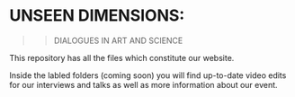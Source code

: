 UNSEEN DIMENSIONS:
=====================
>>DIALOGUES IN ART AND SCIENCE

This repository has all the files which constitute our website.

Inside the labled folders (coming soon) you will find up-to-date video edits for our interviews and talks as well as more information about our event.
